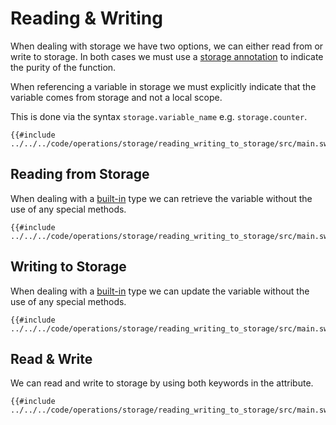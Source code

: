 # Reading & Writing

When dealing with storage we have two options, we can either read from or write to storage. In both cases we must use a [storage annotation](../../language/annotations/attributes/storage.md) to indicate the purity of the function.

When referencing a variable in storage we must explicitly indicate that the variable comes from storage and not a local scope.

This is done via the syntax `storage.variable_name` e.g. `storage.counter`.

```sway
{{#include ../../../code/operations/storage/reading_writing_to_storage/src/main.sw:declaration}}
```

## Reading from Storage

When dealing with a [built-in](../../language/built-ins/index.md) type we can retrieve the variable without the use of any special methods.

```sway
{{#include ../../../code/operations/storage/reading_writing_to_storage/src/main.sw:read}}
```

## Writing to Storage

When dealing with a [built-in](../../language/built-ins/index.md) type we can update the variable without the use of any special methods.

```sway
{{#include ../../../code/operations/storage/reading_writing_to_storage/src/main.sw:write}}
```

## Read & Write

We can read and write to storage by using both keywords in the attribute.

```sway
{{#include ../../../code/operations/storage/reading_writing_to_storage/src/main.sw:read_write}}
```
